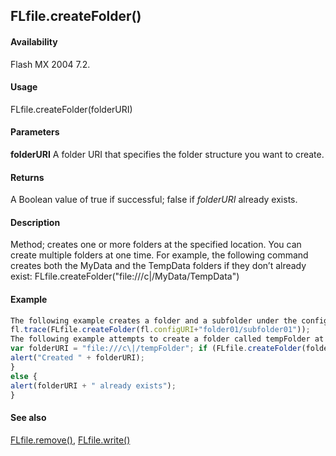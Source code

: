 ## FLfile.createFolder()

#### Availability

Flash MX 2004 7.2.

#### Usage

FLfile.createFolder(folderURI)

#### Parameters

**folderURI** A folder URI that specifies the folder structure you want to create.

#### Returns

A Boolean value of true if successful; false if *folderURI* already exists.

#### Description

Method; creates one or more folders at the specified location.
You can create multiple folders at one time. For example, the following command creates both the MyData and the TempData folders if they don’t already exist:
FLfile.createFolder("file:///c\|/MyData/TempData")

#### Example

```javascript
The following example creates a folder and a subfolder under the configuration folder ([fl.configURI](#!AdobeDocs/developers-animatesdk-docs/test/flash_object_(fl)/fl13.md)/fl13.md)):
fl.trace(FLfile.createFolder(fl.configURI+"folder01/subfolder01"));
The following example attempts to create a folder called tempFolder at the root level on the C drive and displays an alert box indicating whether the operation was successful:
var folderURI = "file:///c\|/tempFolder"; if (FLfile.createFolder(folderURI)) {
alert("Created " + folderURI);
}
else {
alert(folderURI + " already exists");
}

```
#### See also

[FLfile.remove()](#!AdobeDocs/developers-animatesdk-docs/test/FLfile_object/FLfile12.md), [FLfile.write()](#!AdobeDocs/developers-animatesdk-docs/test/FLfile_object/FLfile15.md)
